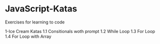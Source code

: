 # JavaScript-Katas
Exercises for learning to code

1-Ice Cream Katas
  1.1 Consitionals woth prompt
  1.2 While Loop
  1.3 For Loop
  1.4 For Loop with Array
